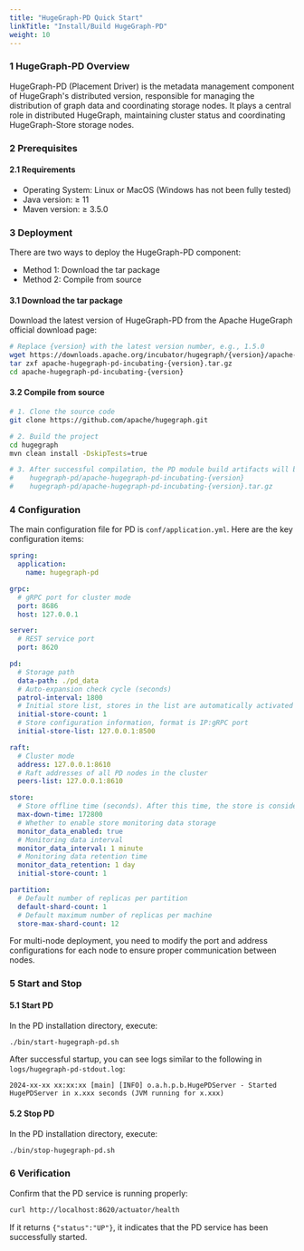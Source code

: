 ```yaml
---
title: "HugeGraph-PD Quick Start"
linkTitle: "Install/Build HugeGraph-PD"
weight: 10
---
```


### 1 HugeGraph-PD Overview

HugeGraph-PD (Placement Driver) is the metadata management component of HugeGraph's distributed version, responsible for managing the distribution of graph data and coordinating storage nodes. It plays a central role in distributed HugeGraph, maintaining cluster status and coordinating HugeGraph-Store storage nodes.

### 2 Prerequisites

#### 2.1 Requirements

- Operating System: Linux or MacOS (Windows has not been fully tested)
- Java version: ≥ 11
- Maven version: ≥ 3.5.0

### 3 Deployment

There are two ways to deploy the HugeGraph-PD component:

- Method 1: Download the tar package
- Method 2: Compile from source

#### 3.1 Download the tar package

Download the latest version of HugeGraph-PD from the Apache HugeGraph official download page:

```bash
# Replace {version} with the latest version number, e.g., 1.5.0
wget https://downloads.apache.org/incubator/hugegraph/{version}/apache-hugegraph-pd-incubating-{version}.tar.gz
tar zxf apache-hugegraph-pd-incubating-{version}.tar.gz
cd apache-hugegraph-pd-incubating-{version}
```

#### 3.2 Compile from source

```bash
# 1. Clone the source code
git clone https://github.com/apache/hugegraph.git

# 2. Build the project
cd hugegraph
mvn clean install -DskipTests=true

# 3. After successful compilation, the PD module build artifacts will be located at
#    hugegraph-pd/apache-hugegraph-pd-incubating-{version}
#    hugegraph-pd/apache-hugegraph-pd-incubating-{version}.tar.gz
```

### 4 Configuration

The main configuration file for PD is `conf/application.yml`. Here are the key configuration items:

```yaml
spring:
  application:
    name: hugegraph-pd

grpc:
  # gRPC port for cluster mode
  port: 8686
  host: 127.0.0.1

server:
  # REST service port
  port: 8620

pd:
  # Storage path
  data-path: ./pd_data
  # Auto-expansion check cycle (seconds)
  patrol-interval: 1800
  # Initial store list, stores in the list are automatically activated
  initial-store-count: 1
  # Store configuration information, format is IP:gRPC port
  initial-store-list: 127.0.0.1:8500

raft:
  # Cluster mode
  address: 127.0.0.1:8610
  # Raft addresses of all PD nodes in the cluster
  peers-list: 127.0.0.1:8610

store:
  # Store offline time (seconds). After this time, the store is considered permanently unavailable
  max-down-time: 172800
  # Whether to enable store monitoring data storage
  monitor_data_enabled: true
  # Monitoring data interval
  monitor_data_interval: 1 minute
  # Monitoring data retention time
  monitor_data_retention: 1 day
  initial-store-count: 1

partition:
  # Default number of replicas per partition
  default-shard-count: 1
  # Default maximum number of replicas per machine
  store-max-shard-count: 12
```

For multi-node deployment, you need to modify the port and address configurations for each node to ensure proper communication between nodes.

### 5 Start and Stop

#### 5.1 Start PD

In the PD installation directory, execute:

```bash
./bin/start-hugegraph-pd.sh
```

After successful startup, you can see logs similar to the following in `logs/hugegraph-pd-stdout.log`:

```
2024-xx-xx xx:xx:xx [main] [INFO] o.a.h.p.b.HugePDServer - Started HugePDServer in x.xxx seconds (JVM running for x.xxx)
```

#### 5.2 Stop PD

In the PD installation directory, execute:

```bash
./bin/stop-hugegraph-pd.sh
```

### 6 Verification

Confirm that the PD service is running properly:

```bash
curl http://localhost:8620/actuator/health
```

If it returns `{"status":"UP"}`, it indicates that the PD service has been successfully started.
